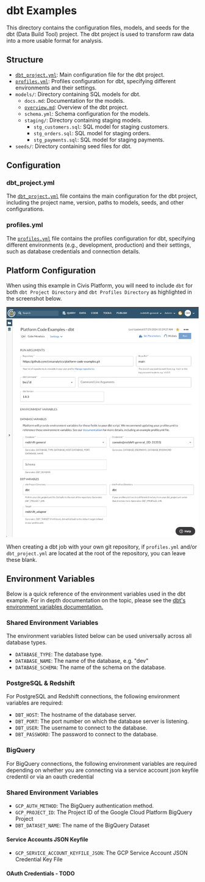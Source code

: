 # dbt Examples

This directory contains the configuration files, models, and seeds for the dbt (Data Build Tool) project. The dbt project is used to transform raw data into a more usable format for analysis.

## Structure

- [`dbt_project.yml`](command:_github.copilot.openRelativePath?%5B%7B%22scheme%22%3A%22file%22%2C%22authority%22%3A%22%22%2C%22path%22%3A%22%2FUsers%2Fgmendoza%2Fsource%2Fcivis-dbt-docker%2Fplatform-code-examples%2Fdbt%2Fdbt_project.yml%22%2C%22query%22%3A%22%22%2C%22fragment%22%3A%22%22%7D%5D "/Users/gmendoza/source/civis-dbt-docker/platform-code-examples/dbt/dbt_project.yml"): Main configuration file for the dbt project.
- [`profiles.yml`](command:_github.copilot.openRelativePath?%5B%7B%22scheme%22%3A%22file%22%2C%22authority%22%3A%22%22%2C%22path%22%3A%22%2FUsers%2Fgmendoza%2Fsource%2Fcivis-dbt-docker%2Fplatform-code-examples%2Fdbt%2Fprofiles.yml%22%2C%22query%22%3A%22%22%2C%22fragment%22%3A%22%22%7D%5D "/Users/gmendoza/source/civis-dbt-docker/platform-code-examples/dbt/profiles.yml"): Profiles configuration for dbt, specifying different environments and their settings.
- `models/`: Directory containing SQL models for dbt.
  - `docs.md`: Documentation for the models.
  - [`overview.md`](command:_github.copilot.openRelativePath?%5B%7B%22scheme%22%3A%22file%22%2C%22authority%22%3A%22%22%2C%22path%22%3A%22%2FUsers%2Fgmendoza%2Fsource%2Fcivis-dbt-docker%2Fplatform-code-examples%2Fdbt%2Fmodels%2Foverview.md%22%2C%22query%22%3A%22%22%2C%22fragment%22%3A%22%22%7D%5D "/Users/gmendoza/source/civis-dbt-docker/platform-code-examples/dbt/models/overview.md"): Overview of the dbt project.
  - `schema.yml`: Schema configuration for the models.
  - `staging/`: Directory containing staging models.
    - `stg_customers.sql`: SQL model for staging customers.
    - `stg_orders.sql`: SQL model for staging orders.
    - `stg_payments.sql`: SQL model for staging payments.
- `seeds/`: Directory containing seed files for dbt.

## Configuration

### dbt_project.yml

The [`dbt_project.yml`](command:_github.copilot.openRelativePath?%5B%7B%22scheme%22%3A%22file%22%2C%22authority%22%3A%22%22%2C%22path%22%3A%22%2FUsers%2Fgmendoza%2Fsource%2Fcivis-dbt-docker%2Fplatform-code-examples%2Fdbt%2Fdbt_project.yml%22%2C%22query%22%3A%22%22%2C%22fragment%22%3A%22%22%7D%5D "/Users/gmendoza/source/civis-dbt-docker/platform-code-examples/dbt/dbt_project.yml") file contains the main configuration for the dbt project, including the project name, version, paths to models, seeds, and other configurations.

### profiles.yml

The [`profiles.yml`](command:_github.copilot.openRelativePath?%5B%7B%22scheme%22%3A%22file%22%2C%22authority%22%3A%22%22%2C%22path%22%3A%22%2FUsers%2Fgmendoza%2Fsource%2Fcivis-dbt-docker%2Fplatform-code-examples%2Fdbt%2Fprofiles.yml%22%2C%22query%22%3A%22%22%2C%22fragment%22%3A%22%22%7D%5D "/Users/gmendoza/source/civis-dbt-docker/platform-code-examples/dbt/profiles.yml") file contains the profiles configuration for dbt, specifying different environments (e.g., development, production) and their settings, such as database credentials and connection details.


## Platform Configuration

When using this example in Civis Platform, you will need to include `dbt` for both `dbt Project Directory` and `dbt Profiles Directory` as highlighted in the screenshot below.

![Civis DBT Screenshot](./civis_dbt_screenshot.png)

When creating a dbt job with your own git repository, if `profiles.yml` and/or `dbt_project.yml` are located at the root of the repository, you can leave these blank.

## Environment Variables

Below is a quick reference of the environment variables used in the dbt example. For in depth documentation on the topic, please see the [dbt's environment variables documentation.](https://docs.getdbt.com/docs/build/environment-variables)


### Shared Environment Variables

The environment variables listed below can be used universally across all database types.

- `DATABASE_TYPE`: The database type.
- `DATABASE_NAME`: The name of the database, e.g. "dev"
- `DATABASE_SCHEMA`: The name of the schema on the database.

### PostgreSQL & Redshift

For PostgreSQL and Redshift connections, the following environment variables are required:

- `DBT_HOST`: The hostname of the database server.
- `DBT_PORT`: The port number on which the database server is listening.
- `DBT_USER`: The username to connect to the database.
- `DBT_PASSWORD`: The password to connect to the database.

### BigQuery

For BigQuery connections, the following environment variables are required depending on whether you are connecting via a service account json keyfile credentil or via an oauth credential

### Shared Environment Variables

- `GCP_AUTH_METHOD`: The BigQuery authentication method.
- `GCP_PROJECT_ID`: The Project ID of the Google Cloud Platform BigQuery Project
- `DBT_DATASET_NAME`: The name of the BigQuery Dataset

#### Service Accounts JSON Keyfile

- `GCP_SERVICE_ACCOUNT_KEYFILE_JSON`: The GCP Service Account JSON Credential Key File

#### OAuth Credentials - TODO





